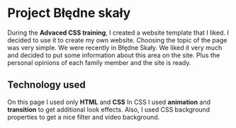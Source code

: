 # Project Błędne skały
During the **Advaced CSS training**, I created a website template that I liked. I decided to use it to create my own website. Choosing the topic of the page was very simple. We were recently in Błędne Skały. We liked it very much and decided to put some information about this area on the site. Plus the personal opinions of each family member and the site is ready.
## Technology used
On this page I used only **HTML** and **CSS**
In CSS I used **animation** and **transition** to get additional look effects.
Also, I used CSS background properties to get a nice filter and video background.
